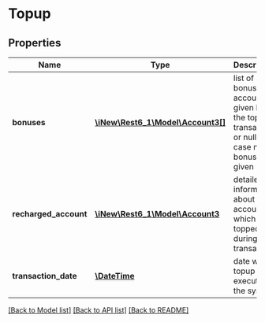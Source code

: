 # Topup

## Properties
Name | Type | Description | Notes
------------ | ------------- | ------------- | -------------
**bonuses** | [**\iNew\Rest6_1\Model\Account3[]**](Account3.md) | list of bonus accounts given by the topup transaction or null in case no bonus was given | [optional] 
**recharged_account** | [**\iNew\Rest6_1\Model\Account3**](Account3.md) | detailed information about account which was topped up during the transaction | 
**transaction_date** | [**\DateTime**](\DateTime.md) | date when topup was executed in the system | 

[[Back to Model list]](../README.md#documentation-for-models) [[Back to API list]](../README.md#documentation-for-api-endpoints) [[Back to README]](../README.md)


